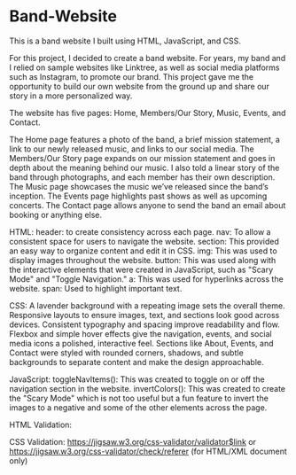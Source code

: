 # Band-Website
This is a band website I built using HTML, JavaScript, and CSS.

For this project, I decided to create a band website. For years, my band and I relied on sample websites like Linktree, as well as social media platforms such as Instagram, to promote our brand. This project gave me the opportunity to build our own website from the ground up and share our story in a more personalized way.

The website has five pages: Home, Members/Our Story, Music, Events, and Contact.

The Home page features a photo of the band, a brief mission statement, a link to our newly released music, and links to our social media.
The Members/Our Story page expands on our mission statement and goes in depth about the meaning behind our music. I also told a linear story of the band through photographs, and each member has their own description.
The Music page showcases the music we’ve released since the band’s inception.
The Events page highlights past shows as well as upcoming concerts.
The Contact page allows anyone to send the band an email about booking or anything else.

HTML:
header: to create consistency across each page.
nav: To allow a consistent space for users to navigate the website.
section: This provided an easy way to organize content and edit it in CSS.
img: This was used to display images throughout the website.
button: This was used along with the interactive elements that were created in JavaScript, such as "Scary Mode" and "Toggle Navigation."
a: This was used for hyperlinks across the website.
span: Used to highlight important text.

CSS:
A lavender background with a repeating image sets the overall theme.
Responsive layouts to ensure images, text, and sections look good across devices.
Consistent typography and spacing improve readability and flow.
Flexbox and simple hover effects give the navigation, events, and social media icons a polished, interactive feel.
Sections like About, Events, and Contact were styled with rounded corners, shadows, and subtle backgrounds to separate content and make the design approachable.



JavaScript:
toggleNavItems(): This was created to toggle on or off the navigation section in the website.
invertColors(): This was created to create the "Scary Mode" which is not too useful but a fun feature to invert the images to a negative and some of the other elements across the page.


HTML Validation: 

CSS Validation: https://jigsaw.w3.org/css-validator/validator$link or https://jigsaw.w3.org/css-validator/check/referer (for HTML/XML document only)

